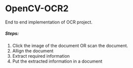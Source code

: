# OpenCV-OCR2

End to end implementation of OCR project.

##### Steps:
1. Click the image of the document OR scan the document.
2. Allign the document
3. Extract required information
4. Put the extracted information in a document
